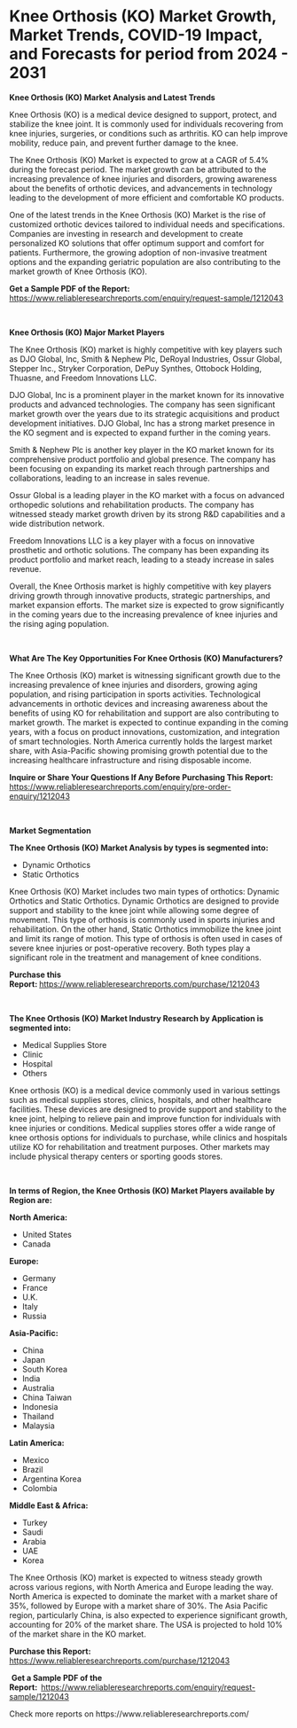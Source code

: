 <p><h1>Knee Orthosis (KO) Market Growth, Market Trends, COVID-19 Impact, and Forecasts for period from 2024 - 2031</h1></p><p><strong>Knee Orthosis (KO) Market Analysis and Latest Trends</strong></p>
<p><p>Knee Orthosis (KO) is a medical device designed to support, protect, and stabilize the knee joint. It is commonly used for individuals recovering from knee injuries, surgeries, or conditions such as arthritis. KO can help improve mobility, reduce pain, and prevent further damage to the knee.</p><p>The Knee Orthosis (KO) Market is expected to grow at a CAGR of 5.4% during the forecast period. The market growth can be attributed to the increasing prevalence of knee injuries and disorders, growing awareness about the benefits of orthotic devices, and advancements in technology leading to the development of more efficient and comfortable KO products.</p><p>One of the latest trends in the Knee Orthosis (KO) Market is the rise of customized orthotic devices tailored to individual needs and specifications. Companies are investing in research and development to create personalized KO solutions that offer optimum support and comfort for patients. Furthermore, the growing adoption of non-invasive treatment options and the expanding geriatric population are also contributing to the market growth of Knee Orthosis (KO).</p></p>
<p><strong>Get a Sample PDF of the Report:&nbsp;</strong> <a href="https://www.reliableresearchreports.com/enquiry/request-sample/1212043">https://www.reliableresearchreports.com/enquiry/request-sample/1212043</a></p>
<p>&nbsp;</p>
<p><strong>Knee Orthosis (KO) Major Market Players</strong></p>
<p><p>The Knee Orthosis (KO) market is highly competitive with key players such as DJO Global, Inc, Smith & Nephew Plc, DeRoyal Industries, Ossur Global, Stepper Inc., Stryker Corporation, DePuy Synthes, Ottobock Holding, Thuasne, and Freedom Innovations LLC. </p><p>DJO Global, Inc is a prominent player in the market known for its innovative products and advanced technologies. The company has seen significant market growth over the years due to its strategic acquisitions and product development initiatives. DJO Global, Inc has a strong market presence in the KO segment and is expected to expand further in the coming years.</p><p>Smith & Nephew Plc is another key player in the KO market known for its comprehensive product portfolio and global presence. The company has been focusing on expanding its market reach through partnerships and collaborations, leading to an increase in sales revenue.</p><p>Ossur Global is a leading player in the KO market with a focus on advanced orthopedic solutions and rehabilitation products. The company has witnessed steady market growth driven by its strong R&D capabilities and a wide distribution network.</p><p>Freedom Innovations LLC is a key player with a focus on innovative prosthetic and orthotic solutions. The company has been expanding its product portfolio and market reach, leading to a steady increase in sales revenue.</p><p>Overall, the Knee Orthosis market is highly competitive with key players driving growth through innovative products, strategic partnerships, and market expansion efforts. The market size is expected to grow significantly in the coming years due to the increasing prevalence of knee injuries and the rising aging population.</p></p>
<p>&nbsp;</p>
<p><strong>What Are The Key Opportunities For Knee Orthosis (KO) Manufacturers?</strong></p>
<p><p>The Knee Orthosis (KO) market is witnessing significant growth due to the increasing prevalence of knee injuries and disorders, growing aging population, and rising participation in sports activities. Technological advancements in orthotic devices and increasing awareness about the benefits of using KO for rehabilitation and support are also contributing to market growth. The market is expected to continue expanding in the coming years, with a focus on product innovations, customization, and integration of smart technologies. North America currently holds the largest market share, with Asia-Pacific showing promising growth potential due to the increasing healthcare infrastructure and rising disposable income.</p></p>
<p><strong>Inquire or Share Your Questions If Any Before Purchasing This Report:</strong> <a href="https://www.reliableresearchreports.com/enquiry/pre-order-enquiry/1212043">https://www.reliableresearchreports.com/enquiry/pre-order-enquiry/1212043</a></p>
<p>&nbsp;</p>
<p><strong>Market Segmentation</strong></p>
<p><strong>The Knee Orthosis (KO) Market Analysis by types is segmented into:</strong></p>
<p><ul><li>Dynamic Orthotics</li><li>Static Orthotics</li></ul></p>
<p><p>Knee Orthosis (KO) Market includes two main types of orthotics: Dynamic Orthotics and Static Orthotics. Dynamic Orthotics are designed to provide support and stability to the knee joint while allowing some degree of movement. This type of orthosis is commonly used in sports injuries and rehabilitation. On the other hand, Static Orthotics immobilize the knee joint and limit its range of motion. This type of orthosis is often used in cases of severe knee injuries or post-operative recovery. Both types play a significant role in the treatment and management of knee conditions.</p></p>
<p><strong>Purchase this Report:&nbsp;</strong><a href="https://www.reliableresearchreports.com/purchase/1212043">https://www.reliableresearchreports.com/purchase/1212043</a></p>
<p>&nbsp;</p>
<p><strong>The Knee Orthosis (KO) Market Industry Research by Application is segmented into:</strong></p>
<p><ul><li>Medical Supplies Store</li><li>Clinic</li><li>Hospital</li><li>Others</li></ul></p>
<p><p>Knee orthosis (KO) is a medical device commonly used in various settings such as medical supplies stores, clinics, hospitals, and other healthcare facilities. These devices are designed to provide support and stability to the knee joint, helping to relieve pain and improve function for individuals with knee injuries or conditions. Medical supplies stores offer a wide range of knee orthosis options for individuals to purchase, while clinics and hospitals utilize KO for rehabilitation and treatment purposes. Other markets may include physical therapy centers or sporting goods stores.</p></p>
<p>&nbsp;</p>
<p><strong>In terms of Region, the Knee Orthosis (KO) Market Players available by Region are:</strong></p>
<p>
    <p> <strong> North America: </strong>
        <ul>
            <li>United States</li>
            <li>Canada</li>
        </ul>
        </p> 
    <p> <strong> Europe: </strong>
        <ul>
            <li>Germany</li>
            <li>France</li>
            <li>U.K.</li>
            <li>Italy</li>
            <li>Russia</li>
        </ul>
        </p> 
    <p> <strong> Asia-Pacific: </strong>
        <ul>
            <li>China</li>
            <li>Japan</li>
            <li>South Korea</li>
            <li>India</li>
            <li>Australia</li>
            <li>China Taiwan</li>
            <li>Indonesia</li>
            <li>Thailand</li>
            <li>Malaysia</li>
        </ul>
        </p> 
    <p> <strong> Latin America: </strong>
        <ul>
            <li>Mexico</li>
            <li>Brazil</li>
            <li>Argentina Korea</li>
            <li>Colombia</li>
        </ul>
        </p> 
    <p> <strong> Middle East & Africa: </strong>
        <ul>
            <li>Turkey</li>
            <li>Saudi</li>
            <li>Arabia</li>
            <li>UAE</li>
            <li>Korea</li>
        </ul>
    </p>
    </p>
<p><p>The Knee Orthosis (KO) market is expected to witness steady growth across various regions, with North America and Europe leading the way. North America is expected to dominate the market with a market share of 35%, followed by Europe with a market share of 30%. The Asia Pacific region, particularly China, is also expected to experience significant growth, accounting for 20% of the market share. The USA is projected to hold 10% of the market share in the KO market.</p></p>
<p><strong>Purchase this Report: </strong><a href="https://www.reliableresearchreports.com/purchase/1212043">https://www.reliableresearchreports.com/purchase/1212043</a></p>
<p>&nbsp;<strong>Get a Sample PDF of the Report:&nbsp;&nbsp;</strong><a href="https://www.reliableresearchreports.com/enquiry/request-sample/1212043">https://www.reliableresearchreports.com/enquiry/request-sample/1212043</a></p>
<p><strong></strong></p>
<p>Check more reports on https://www.reliableresearchreports.com/</p>